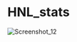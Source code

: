 # HNL_stats

![Screenshot_12](https://github.com/user-attachments/assets/ca091af5-2362-4403-9e3e-f499ca8ac0d1)
